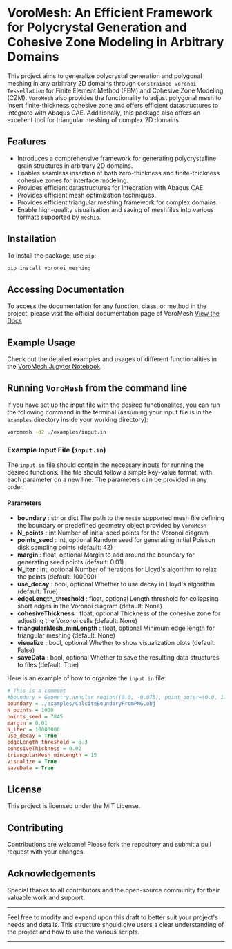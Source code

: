 # VoroMesh: An Efficient Framework for Polycrystal Generation and Cohesive Zone Modeling in Arbitrary Domains

This project aims to generalize polycrystal generation and polygonal meshing in any arbitrary 2D domains through `Constrained Voronoi Tessellation` for Finite Element Method (FEM) and Cohesive Zone Modeling (CZM). `VoroMesh` also provides the functionality to adjust polygonal mesh to insert finite-thickness cohesive zone and offers efficient datastructures to integrate with Abaqus CAE. Additionally, this package also offers an excellent tool for triangular meshing of complex 2D domains.

## Features

- Introduces a comprehensive framework for generating polycrystalline grain structures in arbitrary 2D domains.
- Enables seamless insertion of both zero-thickness and finite-thickness cohesive zones for interface modeling.
- Provides efficient datastructures for integration with Abaqus CAE
- Provides efficient mesh optimization techniques.
- Provides efficient triangular meshing framework for complex domains.
- Enable high-quality visualisation and saving of meshfiles into various formats supported by `meshio`.

## Installation

To install the package, use `pip`:

```bash
pip install voronoi_meshing
```

## Accessing Documentation

To access the documentation for any function, class, or method in the project, please visit the official documentation page of VoroMesh [View the Docs](https://Rumi381.github.io/voromesh/)

## Example Usage

Check out the detailed examples and usages of different functionalities in the [VoroMesh Jupyter Notebook](examples/voromesh.ipynb).

## Running `VoroMesh` from the command line
If you have set up the input file with the desired functionalites, you can run the following command in the terminal (assuming your input file is in the `examples` directory inside your working directory):

```sh
voromesh -d2 ./examples/input.in
```

### Example Input File (`input.in`)

The `input.in` file should contain the necessary inputs for running the desired functions. The file should follow a simple key-value format, with each parameter on a new line. The parameters can be provided in any order. 

#### Parameters

- **boundary** : str or dict
    The path to the `mesio` supported mesh file defining the boundary or predefined geometry object provided by `VoroMesh`
- **N_points** : int
    Number of initial seed points for the Voronoi diagram
- **points_seed** : int, optional
    Random seed for generating initial Poisson disk sampling points (default: 42)
- **margin** : float, optional
    Margin to add around the boundary for generating seed points (default: 0.01)
- **N_iter** : int, optional
    Number of iterations for Lloyd's algorithm to relax the points (default: 100000)
- **use_decay** : bool, optional
    Whether to use decay in Lloyd's algorithm (default: True)
- **edgeLength_threshold** : float, optional
    Length threshold for collapsing short edges in the Voronoi diagram (default: None)
- **cohesiveThickness** : float, optional
    Thickness of the cohesive zone for adjusting the Voronoi cells (default: None)
- **triangularMesh_minLength** : float, optional
    Minimum edge length for triangular meshing (default: None)
- **visualize** : bool, optional
    Whether to show visualization plots (default: False)
- **saveData** : bool, optional
    Whether to save the resulting data structures to files (default: True)

Here is an example of how to organize the `input.in` file:

```ini
# This is a comment
#boundary = Geometry.annular_region((0.0, -0.075), point_outer=(0.0, 1.49), center_inner=(0.0, -0.425), point_inner=(0.0, 0.5), name='Calcite_region360d')
boundary = ./examples/CalciteBoundaryFromPNG.obj
N_points = 1000
points_seed = 7845
margin = 0.01
N_iter = 10000000
use_decay = True
edgeLength_threshold = 6.3
cohesiveThickness = 0.02
triangularMesh_minLength = 15
visualize = True
saveData = True
```

## License

This project is licensed under the MIT License.

## Contributing

Contributions are welcome! Please fork the repository and submit a pull request with your changes.

## Acknowledgements

Special thanks to all contributors and the open-source community for their valuable work and support.

---

Feel free to modify and expand upon this draft to better suit your project's needs and details. This structure should give users a clear understanding of the project and how to use the various scripts.

---